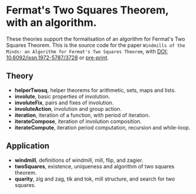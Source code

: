 
# Fermat's Two Squares Theorem, with an algorithm.

These theories support the formalisation of an algorithm for Fermat's Two Squares Theorem. This is the source code for the paper `Windmills of the Minds: an Algorithm for Fermat's Two Squares Theorem`, with [DOI: 10.6092/issn.1972-5787/3728](https://doi.org/10.1145/3497775.3503673) or [pre-print](https://arxiv.org/abs/2112.02556).

## Theory
* __helperTwosq__, helper theorems for arithmetic, sets, maps and lists.
* __involute__, basic properties of involution.
* __involuteFix__, pairs and fixes of involution.
* __involuteAction__, involution and group action.
* __iteration__, iteration of a function, with period of iteration.
* __iterateCompose__, iteration of involution composition.
* __iterateCompute__, iteration period computation, recursion and while-loop.

## Application
* __windmill__, definitions of windmill, mill, flip, and zagier.
* __twoSquares__, existence, uniqueness and algorithm of two squares theorem.
* __quarity__, zig and zag, tik and tok, mill structure, and search for two squares.
